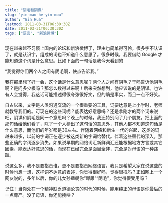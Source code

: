```yaml
---
title: "阴毛和阴谋"
slug: "yin-mao-he-yin-mou"
author: "Bin Hua"
lastmod: 2011-03-31T06:30:30Z
date: 2011-03-31T06:30:30Z
tags: ["语言", "新浪微博"]
---
```


现在越来越不习惯上国内的论坛和新浪微博了，理由也简单得可怜，很多字不认识了，就是认识字，组成的词也不知道什么意思了。很多时候，我要借助 Google 才能知道这个词是什么意思。比如下面的一句话是我今天看到的

“我觉得你们两个人之间有阴毛啊，快点告诉我。”

我在那里想了好一会，这个话是什么意思呢？两个人之间有阴毛？干吗告诉他阴毛啊？是问多少根吗？那怎么数得过来啊！后来突然想到，他应该说的是阴谋。也许有人会觉得，我这话可能描述得很夸张很好笑，但的确是事实，而且一点不好笑。

自古以来，文字是人类沟通交流的一个很重要的工具，词要达意是上小学时，老师就教导我们的。可现在的这些词呢？能表达好意思吗？还是拿刚才的两个词来说吧，阴谋和阴毛是同一个意思吗？晚上的时候，我还特别问了几个朋友，把上面的那句话给他们看了，除了一个人猜出了这句话的意思外，其他人都不知道这句话是什么意思，而他们的年岁都是30左右。伴随着网络和新生一代的兴起，这类的词越来越多，以前的字词正在逐步被这类新的字词给替代。伴着这些替代的深入，那些正确的字词逐步消失。如果说早期的网络词汇新鲜词汇还能根据地方方言或其它因素，能表达好意思的话，而现在已经完全是面目全非，完全是对母语的一种践踏。

说这么多，我不是要指责谁，更不是要指责网络语言，我只是希望大家在说这些的时候也想一想，这样词不达意的表述，你觉得很好吗，觉得很拽吗？正如网上一个网友说的，多年以后，你的儿女孙辈朝你“爆尿”“阴毛”，你觉得很受用吗？

记住！当你处在一个精神缺乏道德沦丧的时代的时候，能用纯正的母语是你最后的一点尊严。没了母语，你还能拽啥？
